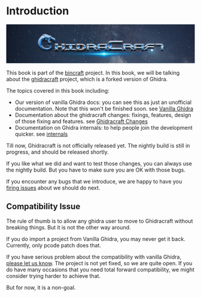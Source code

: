 # Introduction

![logo](./img/logo.png)

This book is part of the [bincraft](https://github.com/StarCrossPortal/bincraft) project.
In this book, we will be talking about the [ghidracraft](https://github.com/StarCrossPortal/ghidracraft) project, which is a forked version of Ghidra.

The topics covered in this book including:

- Our version of vanilla Ghidra docs: you can see this as just an unofficial documentation. Note that this won't be finished soon. see [Vanilla Ghidra](./vanilla_ghidra.md)
- Documentation about the ghidracraft changes: fixings, features, design of those fixing and features. see [Ghidracraft Changes](./ghidracraft_changes.md)
- Documentation on Ghidra internals: to help people join the development quicker. see [internals](./internals.md)

Till now, Ghidracraft is not officially released yet. The nightly build is still in progress, and should be released shortly.

If you like what we did and want to test those changes, you can always use the nightly build.
But you have to make sure you are OK with those bugs.

If you encounter any bugs that we introduce, we are happy to have you [firing issues](https://github.com/StarCrossPortal/ghidracraft/issues) about we should do next.

## Compatibility Issue

The rule of thumb is to allow any ghidra user to move to Ghidracraft without breaking things.
But it is not the other way around.

If you do import a project from Vanilla Ghidra, you may never get it back.
Currently, only pcode patch does that.

If you have serious problem about the compatibility with vanilla Ghidra, [please let us know](https://github.com/StarCrossPortal/ghidracraft/discussions).
The project is not yet fixed, so we are quite open.
If you do have many occasions that you need total forward compatibility, we might consider trying harder to achieve that.

But for now, it is a non-goal.